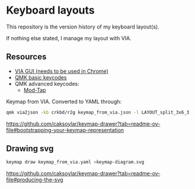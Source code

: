 # Keyboard layouts

This repository is the version history of my keyboard layout(s).

If nothing else stated, I manage my layout with VIA.

## Resources

- [VIA GUI (needs to be used in Chrome)](https://usevia.app/)
- [QMK basic keycodes](https://docs.qmk.fm/keycodes)
- QMK advanced keycodes:
  - [Mod-Tap](https://docs.qmk.fm/mod_tap)

Keymap from VIA. Converted to YAML through:

```bash
qmk via2json -kb crkbd/r2g keymap_from_via.json -l LAYOUT_split_3x6_3 | keymap parse -c 10 -q - >keymap_from_via.yaml
```

https://github.com/caksoylar/keymap-drawer?tab=readme-ov-file#bootstrapping-your-keymap-representation

## Drawing svg

```bash
keymap draw keymap_from_via.yaml >keymap-diagram.svg
```

https://github.com/caksoylar/keymap-drawer?tab=readme-ov-file#producing-the-svg
